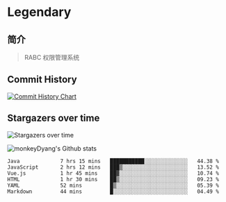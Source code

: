 # Legendary

## 简介

> RABC 权限管理系统

## Commit History

[![Commit History Chart](https://commit-history-api.herokuapp.com/svg?repos=monkeyDyang/Legendary&type=Date)](https://the-commit-history.vercel.app/#monkeyDyang/Legendary&Date)

## Stargazers over time

![Stargazers over time](https://starchart.cc/monkeyDyang/Legendary.svg)

![monkeyDyang's Github stats](https://github-readme-stats.vercel.app/api?username=monkeyDyang&show_icons=true)

  <!--START_SECTION:waka-->

```text
Java             7 hrs 15 mins   ███████████░░░░░░░░░░░░░░   44.38 %
JavaScript       2 hrs 12 mins   ███▒░░░░░░░░░░░░░░░░░░░░░   13.52 %
Vue.js           1 hr 45 mins    ██▓░░░░░░░░░░░░░░░░░░░░░░   10.74 %
HTML             1 hr 30 mins    ██▒░░░░░░░░░░░░░░░░░░░░░░   09.23 %
YAML             52 mins         █▒░░░░░░░░░░░░░░░░░░░░░░░   05.39 %
Markdown         44 mins         █░░░░░░░░░░░░░░░░░░░░░░░░   04.49 %
```

<!--END_SECTION:waka-->
